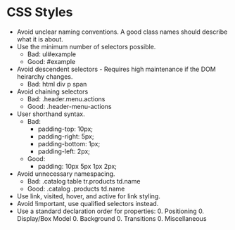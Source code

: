 # CSS Styles

- Avoid unclear naming conventions. A good class names should describe what it is about.
- Use the minimum number of selectors possible.
  - Bad: ul#example
  - Good: #example
- Avoid descendent selectors - Requires high maintenance if the DOM heirarchy changes.
  - Bad: html div p span
- Avoid chaining selectors
  - Bad: .header.menu.actions
  - Good: .header-menu-actions
- User shorthand syntax.
  - Bad:
    - padding-top: 10px;
    - padding-right: 5px;
    - padding-bottom: 1px;
    - padding-left: 2px;
  - Good:
    - padding: 10px 5px 1px 2px;
- Avoid unnecessary namespacing.
  - Bad: .catalog table tr.products td.name
  - Good: .catalog .products td.name
- Use link, visited, hover, and active for link styling.
- Avoid !important, use qualified selectors instead.
- Use a standard declaration order for properties:
  0. Positioning
  0. Display/Box Model
  0. Background
  0. Transitions
  0. Miscellaneous
